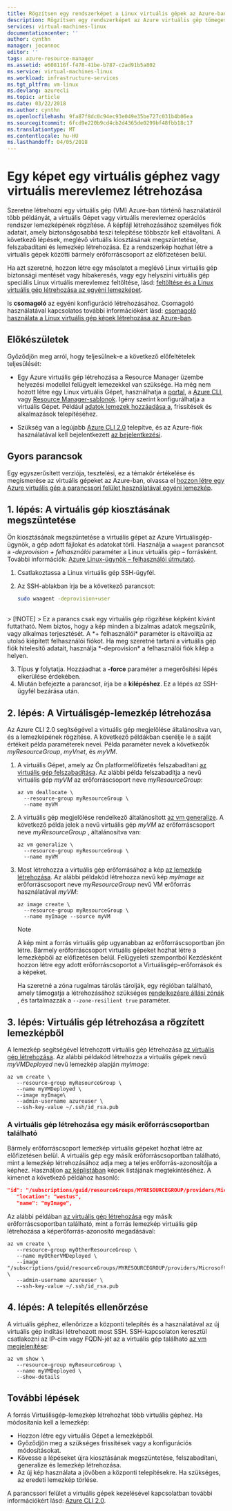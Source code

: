 ```yaml
---
title: Rögzítsen egy rendszerképet a Linux virtuális gépek az Azure-ban a parancssori felület 2.0 |} Microsoft Docs
description: Rögzítsen egy rendszerképet az Azure virtuális gép tömeges üzembe helyezése az Azure CLI 2.0 használandó.
services: virtual-machines-linux
documentationcenter: ''
author: cynthn
manager: jeconnoc
editor: ''
tags: azure-resource-manager
ms.assetid: e608116f-f478-41be-b787-c2ad91b5a802
ms.service: virtual-machines-linux
ms.workload: infrastructure-services
ms.tgt_pltfrm: vm-linux
ms.devlang: azurecli
ms.topic: article
ms.date: 03/22/2018
ms.author: cynthn
ms.openlocfilehash: 9fa87f8dc0c94ec93e049e35be727c031b4b06ea
ms.sourcegitcommit: 6fcd9e220b9cd4cb2d4365de0299bf48fbb18c17
ms.translationtype: MT
ms.contentlocale: hu-HU
ms.lasthandoff: 04/05/2018
---
```

# <a name="how-to-create-an-image-of-a-virtual-machine-or-vhd"></a>Egy képet egy virtuális géphez vagy virtuális merevlemez létrehozása

<!-- generalize, image - extended version of the tutorial-->

Szeretne létrehozni egy virtuális gép (VM) Azure-ban történő használatáról több példányát, a virtuális Gépet vagy virtuális merevlemez operációs rendszer lemezképének rögzítése. A képfájl létrehozásához személyes fiók adatait, amely biztonságosabbá teszi telepítése többször kell eltávolítani. A következő lépések, meglévő virtuális kiosztásának megszüntetése, felszabadítani és lemezkép létrehozása. Ez a rendszerkép hozhat létre a virtuális gépek közötti bármely erőforráscsoport az előfizetésen belül.

Ha azt szeretné, hozzon létre egy másolatot a meglévő Linux virtuális gép biztonsági mentését vagy hibakeresés, vagy egy helyszíni virtuális gép speciális Linux virtuális merevlemez feltöltése, lásd: [feltöltése és a Linux virtuális gép létrehozása az egyéni lemezképet](upload-vhd.md).  

Is **csomagoló** az egyéni konfiguráció létrehozásához. Csomagoló használatával kapcsolatos további információkért lásd: [csomagoló használata a Linux virtuális gép képek létrehozása az Azure-ban](build-image-with-packer.md).


## <a name="before-you-begin"></a>Előkészületek
Győződjön meg arról, hogy teljesülnek-e a következő előfeltételek teljesülését:

* Egy Azure virtuális gép létrehozása a Resource Manager üzembe helyezési modellel felügyelt lemezekkel van szüksége. Ha még nem hozott létre egy Linux virtuális Gépet, használhatja a [portal](quick-create-portal.md), a [Azure CLI](quick-create-cli.md), vagy [Resource Manager-sablonok](create-ssh-secured-vm-from-template.md). Igény szerint konfigurálhatja a virtuális Gépet. Például [adatok lemezek hozzáadása a](add-disk.md), frissítések és alkalmazások telepítéséhez. 

* Szükség van a legújabb [Azure CLI 2.0](/cli/azure/install-az-cli2) telepítve, és az Azure-fiók használatával kell bejelentkezett [az bejelentkezési](/cli/azure/reference-index#az_login).

## <a name="quick-commands"></a>Gyors parancsok

Egy egyszerűsített verziója, tesztelési, ez a témakör értékelése és megismerése az virtuális gépeket az Azure-ban, olvassa el [hozzon létre egy Azure virtuális gép a parancssori felület használatával egyéni lemezkép](tutorial-custom-images.md).


## <a name="step-1-deprovision-the-vm"></a>1. lépés: A virtuális gép kiosztásának megszüntetése
Ön kiosztásának megszüntetése a virtuális gépet az Azure Virtuálisgép-ügynök, a gép adott fájlokat és adatokat törli. Használja a `waagent` parancsot a *-deprovision + felhasználói* paraméter a Linux virtuális gép – forrásként. További információk: [Azure Linux-ügynök – felhasználói útmutató](../windows/agent-user-guide.md).

1. Csatlakoztassa a Linux virtuális gép SSH-ügyfél.
2. Az SSH-ablakban írja be a következő parancsot:
   
    ```bash
    sudo waagent -deprovision+user
    ```
<br>
   > [!NOTE]
   > Ez a parancs csak egy virtuális gép rögzítése képként kívánt futtatható. Nem biztos, hogy a kép minden a bizalmas adatok megszűnik, vagy alkalmas terjesztését. A *+ felhasználói* paraméter is eltávolítja az utolsó kiépített felhasználói fiókot. Ha meg szeretné tartani a virtuális gép fiók hitelesítő adatait, használja *-deprovision* a felhasználói fiók kilép a helyen.
 
3. Típus **y** folytatja. Hozzáadhat a **-force** paraméter a megerősítési lépés elkerülése érdekében.
4. Miután befejezte a parancsot, írja be a **kilépéshez**. Ez a lépés az SSH-ügyfél bezárása után.

## <a name="step-2-create-vm-image"></a>2. lépés: A Virtuálisgép-lemezkép létrehozása
Az Azure CLI 2.0 segítségével a virtuális gép megjelölése általánosítva van, és a lemezképének rögzítése. A következő példákban cserélje le a saját értékeit példa paraméterek nevei. Példa paraméter nevek a következők *myResourceGroup*, *myVnet*, és *myVM*.

1. A virtuális Gépet, amely az Ön platformelőfizetés felszabadítani [az virtuális gép felszabadítása](/cli//azure/vm#deallocate). Az alábbi példa felszabadítja a nevű virtuális gép *myVM* az erőforráscsoport neve *myResourceGroup*:
   
    ```azurecli
    az vm deallocate \
      --resource-group myResourceGroup \
      --name myVM
    ```

2. A virtuális gép megjelölése rendelkező általánosított [az vm generalize](/cli//azure/vm#generalize). A következő példa jelek a nevű virtuális gép *myVM* az erőforráscsoport neve *myResourceGroup* , általánosítva van:
   
    ```azurecli
    az vm generalize \
      --resource-group myResourceGroup \
      --name myVM
    ```

3. Most létrehozza a virtuális gép erőforrásához a kép [az lemezkép létrehozása](/cli/azure/image#az_image_create). Az alábbi példakód létrehozza nevű kép *myImage* az erőforráscsoport neve *myResourceGroup* nevű VM erőforrás használatával *myVM*:
   
    ```azurecli
    az image create \
      --resource-group myResourceGroup \
      --name myImage --source myVM
    ```
   
   > [!NOTE]
   > A kép mint a forrás virtuális gép ugyanabban az erőforráscsoportban jön létre. Bármely erőforráscsoport virtuális gépeket hozhat létre a lemezképből az előfizetésen belül. Felügyeleti szempontból Kezdésként hozzon létre egy adott erőforráscsoportot a Virtuálisgép-erőforrások és a képeket.
   >
   > Ha szeretné a zóna rugalmas tárolás tárolják, egy régióban található, amely támogatja a létrehozásához szükséges [rendelkezésre állási zónák](../../availability-zones/az-overview.md) , és tartalmazzák a `--zone-resilient true` paraméter.

## <a name="step-3-create-a-vm-from-the-captured-image"></a>3. lépés: Virtuális gép létrehozása a rögzített lemezképből
A lemezkép segítségével létrehozott virtuális gép létrehozása [az virtuális gép létrehozása](/cli/azure/vm#az_vm_create). Az alábbi példakód létrehozza a virtuális gépek nevű *myVMDeployed* nevű lemezkép alapján *myImage*:

```azurecli
az vm create \
   --resource-group myResourceGroup \
   --name myVMDeployed \
   --image myImage\
   --admin-username azureuser \
   --ssh-key-value ~/.ssh/id_rsa.pub
```

### <a name="creating-the-vm-in-another-resource-group"></a>A virtuális gép létrehozása egy másik erőforráscsoportban található 

Bármely erőforráscsoport lemezkép virtuális gépeket hozhat létre az előfizetésen belül. A virtuális gép egy másik erőforráscsoportban található, mint a lemezkép létrehozásához adja meg a teljes erőforrás-azonosítója a képhez. Használjon [az képlistában](/cli/azure/image#az_image_list) képek listájának megtekintéséhez. A kimenet a következő példához hasonló:

```json
"id": "/subscriptions/guid/resourceGroups/MYRESOURCEGROUP/providers/Microsoft.Compute/images/myImage",
   "location": "westus",
   "name": "myImage",
```

Az alábbi példában [az virtuális gép létrehozása](/cli/azure/vm#az_vm_create) egy másik erőforráscsoportban található, mint a forrás lemezkép virtuális gép létrehozása a képerőforrás-azonosító megadásával:

```azurecli
az vm create \
   --resource-group myOtherResourceGroup \
   --name myOtherVMDeployed \
   --image "/subscriptions/guid/resourceGroups/MYRESOURCEGROUP/providers/Microsoft.Compute/images/myImage" \
   --admin-username azureuser \
   --ssh-key-value ~/.ssh/id_rsa.pub
```


## <a name="step-4-verify-the-deployment"></a>4. lépés: A telepítés ellenőrzése

A virtuális géphez, ellenőrizze a központi telepítés és a használatával az új virtuális gép indítási létrehozott most SSH. SSH-kapcsolaton keresztül csatlakozni az IP-cím vagy FQDN-jét az a virtuális gép található [az vm megjelenítése](/cli/azure/vm#az_vm_show):

```azurecli
az vm show \
   --resource-group myResourceGroup \
   --name myVMDeployed \
   --show-details
```

## <a name="next-steps"></a>További lépések
A forrás Virtuálisgép-lemezkép létrehozhat több virtuális géphez. Ha módosítania kell a lemezkép: 

- Hozzon létre egy virtuális Gépet a lemezképből.
- Győződjön meg a szükséges frissítések vagy a konfigurációs módosításokat.
- Kövesse a lépéseket újra kiosztásának megszüntetése, felszabadítani, generalize és lemezkép létrehozása.
- Az új kép használata a jövőben a központi telepítésekre. Ha szükséges, az eredeti lemezkép törlése.

A parancssori felület a virtuális gépek kezelésével kapcsolatban további információkért lásd: [Azure CLI 2.0](/cli/azure).
